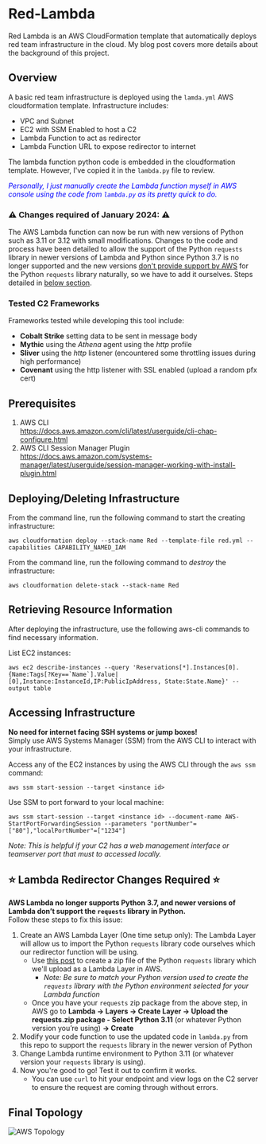 # Red-Lambda

Red Lambda is an AWS CloudFormation template that automatically deploys red team infrastructure in the cloud.
My blog post covers more details about the background of this project.

## Overview

A basic red team infrastructure is deployed using the `lamda.yml` AWS cloudformation template.
Infrastructure includes:
* VPC and Subnet
* EC2 with SSM Enabled to host a C2
* Lambda Function to act as redirector
* Lambda Function URL to expose redirector to internet

The lambda function python code is embedded in the cloudformation template.
However, I've copied it in the `lambda.py` file to review. 

<span style="color:blue">*Personally, I just manually create the Lambda function myself in AWS console using the code from `lambda.py` as its pretty quick to do.*</span>

### :warning: **Changes required of January 2024:** :warning: <br />
The AWS Lambda function can now be run with new versions of Python such as 3.11 or 3.12 with small modifications. Changes to the code and process have been detailed to allow the support of the Python `requests` library in newer versions of Lambda and Python since Python 3.7 is no longer supported and the new versions [don't provide support by AWS](https://aws.amazon.com/blogs/compute/upcoming-changes-to-the-python-sdk-in-aws-lambda/) for the Python `requests` library naturally, so we have to add it ourselves. Steps detailed in [below section](#lambda-redirector-changes-required).

### Tested C2 Frameworks
Frameworks tested while developing this tool include:
* **Cobalt Strike** setting data to be sent in message body
* **Mythic** using the *Athena* agent using the *http* profile
* **Sliver** using the *http* listener (encountered some throttling issues during high performance)
* **Covenant** using the http listener with SSL enabled (upload a random pfx cert)

## Prerequisites

1. AWS CLI \
   https://docs.aws.amazon.com/cli/latest/userguide/cli-chap-configure.html
2. AWS CLI Session Manager Plugin \
   https://docs.aws.amazon.com/systems-manager/latest/userguide/session-manager-working-with-install-plugin.html

## Deploying/Deleting Infrastructure

From the command line, run the following command to start the creating infrastructure:
```
aws cloudformation deploy --stack-name Red --template-file red.yml --capabilities CAPABILITY_NAMED_IAM
```

From the command line, run the following command to *destroy* the infrastructure:
```
aws cloudformation delete-stack --stack-name Red
```

## Retrieving Resource Information

After deploying the infrastructure, use the following aws-cli commands to find necessary information.

List EC2 instances:
```
aws ec2 describe-instances --query 'Reservations[*].Instances[0].{Name:Tags[?Key==`Name`].Value|[0],Instance:InstanceId,IP:PublicIpAddress, State:State.Name}' --output table
```

## Accessing Infrastructure

**No need for internet facing SSH systems or jump boxes!** \
Simply use AWS Systems Manager (SSM) from the AWS CLI to interact with your infrastructure.

Access any of the EC2 instances by using the AWS CLI through the `aws ssm` command:
```
aws ssm start-session --target <instance id>
```

Use SSM to port forward to your local machine:
```
aws ssm start-session --target <instance id> --document-name AWS-StartPortForwardingSession --parameters "portNumber"=["80"],"localPortNumber"=["1234"]
```
*Note: This is helpful if your C2 has a web management interface or teamserver port that must to accessed locally.*

## :star: Lambda Redirector Changes Required :star:

**AWS Lambda no longer supports Python 3.7, and newer versions of Lambda don’t support the `requests` library in Python.**<br />
Follow these steps to fix this issue:
1. Create an AWS Lambda Layer (One time setup only): The Lambda Layer will allow us to import the Python `requests` library code ourselves which our redirector function will be using.
    - Use [this post](https://www.keyq.cloud/en/blog/creating-an-aws-lambda-layer-for-python-requests-module) to create a zip file of the Python `requests` library which we'll upload as a Lambda Layer in AWS.
        - *Note: Be sure to match your Python version used to create the `requests` library with the Python environment selected for your Lambda function*
    - Once you have your `requests` zip package from the above step, in AWS go to **Lambda → Layers → Create Layer → Upload the requests.zip package - Select Python 3.11** (or whatever Python version you’re using) **→ Create**
2. Modify your code function to use the updated code in `lambda.py` from this repo to support the `requests` library in the newer version of Python
3. Change Lambda runtime environment to Python 3.11 (or whatever version your `requests` library is using).
4. Now you're good to go! Test it out to confirm it works.
    - You can use `curl` to hit your endpoint and view logs on the C2 server to ensure the request are coming through without errors.

## Final Topology
![AWS Topology](/red-lambda-aws-topo.png)
